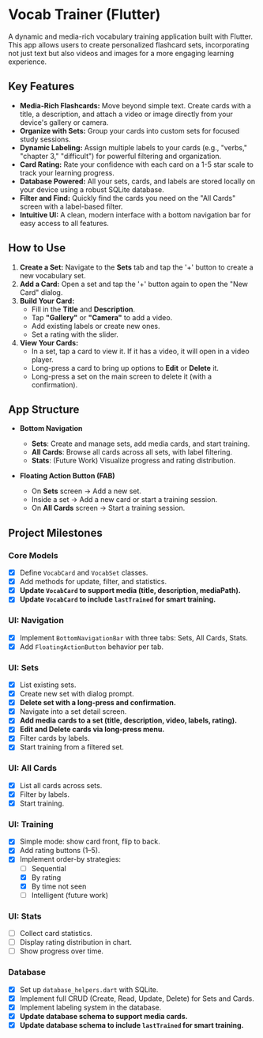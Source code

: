 # Vocab Trainer (Flutter)

A dynamic and media-rich vocabulary training application built with Flutter. This app allows users to create personalized flashcard sets, incorporating not just text but also videos and images for a more engaging learning experience.

## Key Features

- **Media-Rich Flashcards:** Move beyond simple text. Create cards with a title, a description, and attach a video or image directly from your device's gallery or camera.
- **Organize with Sets:** Group your cards into custom sets for focused study sessions.
- **Dynamic Labeling:** Assign multiple labels to your cards (e.g., "verbs," "chapter 3," "difficult") for powerful filtering and organization.
- **Card Rating:** Rate your confidence with each card on a 1-5 star scale to track your learning progress.
- **Database Powered:** All your sets, cards, and labels are stored locally on your device using a robust SQLite database.
- **Filter and Find:** Quickly find the cards you need on the "All Cards" screen with a label-based filter.
- **Intuitive UI:** A clean, modern interface with a bottom navigation bar for easy access to all features.

## How to Use

1.  **Create a Set:** Navigate to the **Sets** tab and tap the '+' button to create a new vocabulary set.
2.  **Add a Card:** Open a set and tap the '+' button again to open the "New Card" dialog.
3.  **Build Your Card:**
    *   Fill in the **Title** and **Description**.
    *   Tap **"Gallery"** or **"Camera"** to add a video.
    *   Add existing labels or create new ones.
    *   Set a rating with the slider.
4.  **View Your Cards:**
    *   In a set, tap a card to view it. If it has a video, it will open in a video player.
    *   Long-press a card to bring up options to **Edit** or **Delete** it.
    *   Long-press a set on the main screen to delete it (with a confirmation).

## App Structure

- **Bottom Navigation**
    - **Sets**: Create and manage sets, add media cards, and start training.
    - **All Cards**: Browse all cards across all sets, with label filtering.
    - **Stats**: (Future Work) Visualize progress and rating distribution.

- **Floating Action Button (FAB)**
    - On **Sets** screen → Add a new set.
    - Inside a set → Add a new card or start a training session.
    - On **All Cards** screen → Start a training session.

## Project Milestones

### Core Models
- [x] Define `VocabCard` and `VocabSet` classes.
- [x] Add methods for update, filter, and statistics.
- [x] **Update `VocabCard` to support media (title, description, mediaPath).**
- [x] **Update `VocabCard` to include `lastTrained` for smart training.**

### UI: Navigation
- [x] Implement `BottomNavigationBar` with three tabs: Sets, All Cards, Stats.
- [x] Add `FloatingActionButton` behavior per tab.

### UI: Sets
- [x] List existing sets.
- [x] Create new set with dialog prompt.
- [x] **Delete set with a long-press and confirmation.**
- [x] Navigate into a set detail screen.
- [x] **Add media cards to a set (title, description, video, labels, rating).**
- [x] **Edit and Delete cards via long-press menu.**
- [x] Filter cards by labels.
- [x] Start training from a filtered set.

### UI: All Cards
- [x] List all cards across sets.
- [x] Filter by labels.
- [x] Start training.

### UI: Training
- [x] Simple mode: show card front, flip to back.
- [x] Add rating buttons (1–5).
- [x] Implement order-by strategies:
    - [ ] Sequential
    - [x] By rating
    - [x] By time not seen
    - [ ] Intelligent (future work)

### UI: Stats
- [ ] Collect card statistics.
- [ ] Display rating distribution in chart.
- [ ] Show progress over time.

### Database
- [x] Set up `database_helpers.dart` with SQLite.
- [x] Implement full CRUD (Create, Read, Update, Delete) for Sets and Cards.
- [x] Implement labeling system in the database.
- [x] **Update database schema to support media cards.**
- [x] **Update database schema to include `lastTrained` for smart training.**
